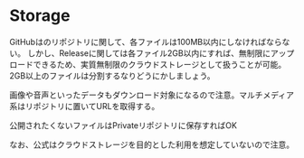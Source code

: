 # Storage

GitHubはのリポジトリに関して、各ファイルは100MB以内にしなければならない。
しかし、Releaseに関しては各ファイル2GB以内にすれば、無制限にアップロードできるため、実質無制限のクラウドストレージとして扱うことが可能。2GB以上のファイルは分割するなりどうにかしましょう。

画像や音声といったデータもダウンロード対象になるので注意。マルチメディア系はリポジトリに置いてURLを取得する。

公開されたくないファイルはPrivateリポジトリに保存すればOK

なお、公式はクラウドストレージを目的とした利用を想定していないので注意。
